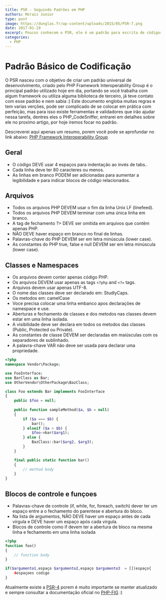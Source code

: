 ```yaml
---
title: PSR - Seguindo Padrões em PHP
authors: Morais Junior
type: post
image: https://dunglas.fr/wp-content/uploads/2015/05/PSR-7.png
date: 2017-01-19
excerpt: Poucos conhecem o PSR, ele é um padrão para escrita de códigos em PHP que deve ser seguido :)
categories:
  - PHP
---
```

# Padrão Básico de Codificação
O PSR nasceu com o objetivo de criar um padrão universal de desenvolvimento, criado pelo PHP Framework Interoperability Group é o principal padrão utilizado hoje em dia, portando se você trabalha com algum framework ou utiliza alguma biblioteca de terceiro, já teve contato com esse padrão e nem sabia :)
Este documento engloba muitas regras e tem varias verções, pode ser complicado de se colocar em prática com perfeição, mas para isso existe ferramentas e validadores que irão ajudar nessa tarefa, dentres eles o PHP_CodeSniffer, entrarei em detalhes sobre ele no proximo artigo, por hoje iremos focar no padrão.

Descreverei aqui apenas um resumo, porem você pode se aprofundar no link abaixo:
[PHP Framework Interoperability Group](https://www.php-fig.org/ "PHP Framework Interoperability Group")

## Geral
- O código DEVE usar 4 espaços para indentação ao invés de tabs..
- Cada linha deve ter 80 caracteres ou menos. 
- As linhas em branco PODEM ser adicionadas para aumentar a legibilidade e para indicar blocos de código relacionados.

## Arquivos
- Todos os arquivos PHP DEVEM usar o fim da linha Unix LF (linefeed).
- Todos os arquivos PHP DEVEM terminar com uma única linha em branco.
- A tag de fechamento ?> DEVE ser omitida em arquivos que contêm apenas PHP.
- NÃO DEVE haver espaço em branco no final de linhas.
- Palavras-chave do PHP DEVEM ser em letra minúscula (lower case).
- As constantes do PHP true, false e null DEVEM ser em letra minúscula (lower case).

## Classes e Namespaces
- Os arquivos devem conter apenas código PHP.
- Os arquivos DEVEM usar apenas as tags `<?php` and `<?=` tags.
- Arquivos devem usar apenas UTF-8.
- O nome das classes deve ser declarado em: StudlyCaps.
- Os metodos em: camelCase
- Voce precisa colocar uma linha embanco apos declarações de namespace e use.
- Aberturas e fechamento de classes e dos metodos nas classes devem estar em uma linha isolada.
- A visibilidade deve ser declara em todos os metodos das classes (Public, Protected ou Private).
- As constantes de classe DEVEM ser declaradas em maiúsculas com os separadores de sublinhado.
- A palavra-chave VAR não deve ser usada para declarar uma propriedade.

```php
<?php  
namespace Vendor\Package;

use FooInterface;
use BarClass as Bar;
use OtherVendor\OtherPackage\BazClass;

class Foo extends Bar implements FooInterface
{
    public $foo = null;
    
    public function sampleMethod($a, $b = null)
    {
        if ($a === $b) {
            bar();
        } elseif ($a > $b) {
            $foo->bar($arg1);
        } else {
            BazClass::bar($arg2, $arg3);
        }
    }

    final public static function bar()
    {
        // method body
    }
}
```

## Blocos de controle e funçoes
- Palavras-chave de controle (if, while, for, foreach, switch) dever ter um espaço entre a o fechamento do parentese e abertura do bloco.
- Na lista de argumentos, NÃO DEVE haver um espaço antes de cada vírgula e DEVE haver um espaço após cada vírgula.
- Blocos de controle como if devem ter a abertura de bloco na mesma linha e fechamento em uma linha isolada


```php
<?php
function foo()
{
    // function body
}

if($argumento1,espaço $argumento2,espaço $argumento3  = [])espaço{
    4espaçoes codigo
}
```

Atualmente existe a [PSR-4](https://www.php-fig.org/psr/psr-4/ "PSR-4") porem é muito importante se manter atualizado e sempre consultar a documentação oficial no [PHP-FIG](https://www.php-fig.org/ "PHP-FIG") :)
